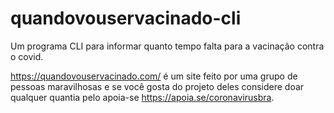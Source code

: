 # quandovouservacinado-cli
Um programa CLI para informar quanto tempo falta para a vacinação contra o covid.

https://quandovouservacinado.com/ é um site feito por uma grupo de pessoas maravilhosas e se você gosta do projeto deles considere doar qualquer quantia pelo apoia-se https://apoia.se/coronavirusbra.
